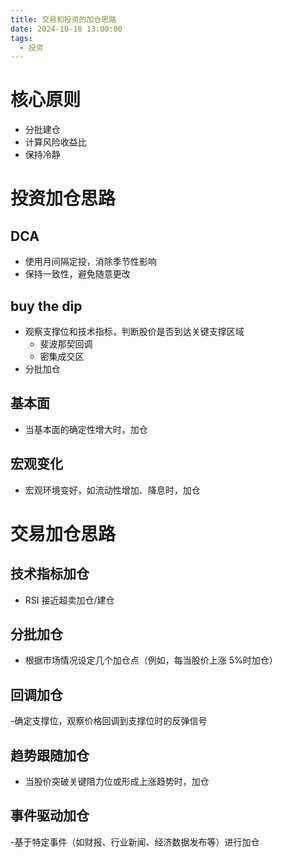 ```yaml
---
title: 交易和投资的加仓思路
date: 2024-10-18 13:00:00
tags:
  - 投资
---
```


# 核心原则

- 分批建仓
- 计算风险收益比
- 保持冷静

# 投资加仓思路

## DCA

- 使用月间隔定投，消除季节性影响
- 保持一致性，避免随意更改

## buy the dip

- 观察支撑位和技术指标，判断股价是否到达关键支撑区域
  - 斐波那契回调
  - 密集成交区
- 分批加仓

## 基本面

- 当基本面的确定性增大时，加仓

## 宏观变化

- 宏观环境变好，如流动性增加、降息时，加仓

# 交易加仓思路

## 技术指标加仓

- RSI 接近超卖加仓/建仓

## 分批加仓

- 根据市场情况设定几个加仓点（例如，每当股价上涨 5%时加仓）

## 回调加仓

-确定支撑位，观察价格回调到支撑位时的反弹信号

## 趋势跟随加仓

- 当股价突破关键阻力位或形成上涨趋势时，加仓

## 事件驱动加仓

-基于特定事件（如财报、行业新闻、经济数据发布等）进行加仓
